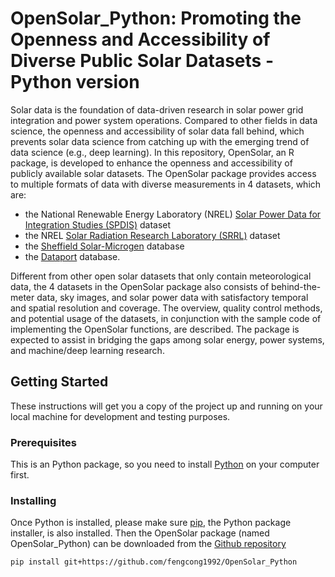 # OpenSolar_Python: Promoting the Openness and Accessibility of Diverse Public Solar Datasets - Python version

Solar data is the foundation of data-driven research in solar power grid integration and power system operations. Compared to other fields in data science, the openness and accessibility of solar data fall behind, which prevents solar data science from catching up with the emerging trend of data science (e.g., deep learning). In this repository, OpenSolar, an R package, is developed to enhance the openness and accessibility of publicly available solar datasets. The OpenSolar package provides access to multiple formats of data with diverse measurements in 4 datasets, which are:
- the National Renewable Energy Laboratory (NREL) [Solar Power Data for Integration Studies (SPDIS)](https://www.nrel.gov/grid/solar-power-data.html) dataset
- the NREL [Solar Radiation Research Laboratory (SRRL)](https://midcdmz.nrel.gov/apps/go2url.pl?site=BMS) dataset
- the [Sheffield Solar-Microgen](https://www.solar.sheffield.ac.uk/all-projects/microgen-database/) database
- the [Dataport](https://dataport.cloud) database. 

Different from other open solar datasets that only contain meteorological data, the 4 datasets in the OpenSolar package also consists of behind-the-meter data, sky images, and solar power data with satisfactory temporal and spatial resolution and coverage. The overview, quality control methods, and potential usage of the datasets, in conjunction with the sample code of implementing the OpenSolar functions, are described. The package is expected to assist in bridging the gaps among solar energy, power systems, and machine/deep learning research.			

## Getting Started

These instructions will get you a copy of the project up and running on your local machine for development and testing purposes. 

### Prerequisites

This is an Python package, so you need to install [Python](https://www.python.org) on your computer first.

### Installing

Once Python is installed, please make sure [pip](https://pypi.org/project/pip/), the Python package installer, is also installed. Then the OpenSolar package (named OpenSolar_Python) can be downloaded from the [Github repository](https://github.com/fengcong1992/OpenSolar_Python)

```
pip install git+https://github.com/fengcong1992/OpenSolar_Python
```
